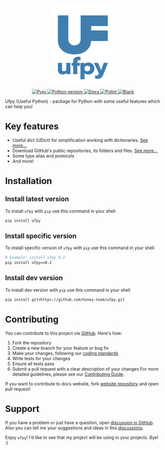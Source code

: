 <p align=center>
    <picture>
        <source
            srcset="/readme_assets/logo_d.svg"
            media="(prefers-color-scheme: dark), (min-width: 200px)"
        />
        <source
            srcset="/readme_assets/logo_l.svg"
            media="(prefers-color-scheme: light), (prefers-color-scheme: no-preference), (min-width: 200px)"
        />
        <img src="readme_assets/logo.svg" width="200" alt="Logo" style="text-align: center" />
    </picture>
</p>

<p align=center>
    <a href="https://pypi.org/project/ufpy">
        <img src="https://img.shields.io/pypi/v/ufpy?style=flat&logo=pypi&logoColor=white&label&color=blue" alt="Pypi">
    </a>
    <a href="https://python.org">
        <img src="https://img.shields.io/badge/3.12%2B-blue?logo=python&logoColor=white" alt="Python version">
    </a>
    <a href="https://honey-team.ru/ufpy-website">
        <img src="https://img.shields.io/badge/docs-blue?logo=material%20for%20mkdocs&logoColor=white" alt="Docs">
    </a>
    <a href="https://pypi.org/project/pylint">
        <img src="https://img.shields.io/badge/pylint-blue" alt="Pylint">
    </a>
    <a href="https://pypi.org/project/black">
        <img src="https://img.shields.io/badge/black-blue" alt="Black">
    </a>
</p>

Ufpy (Useful Python) - package for Python with some useful features which can help you!

# Key features

- Useful dict (UDict) for simplification working with dictionaries. [See more...](examples/udict.md)
- Download GitHub's public repositories, its folders and files. [See more...](examples/github/download.md)
- Some type alias and protocols
- And more!

# Installation

## Install latest version

To install `ufpy` with `pip` use this command in your shell
```sh
pip install ufpy
```

## Install specific version

To install specific version of `ufpy` with `pip` use this command in your shell
```sh
# Example: install ufpy 0.2
pip install ufpy==0.2
```

## Install dev version

To install dev version with `pip` use this command in your shell
```sh
pip install git+https://github.com/honey-team/ufpy.git
```

# Contributing

You can contribute to this project via [GitHub](https://github.com/honey-team/ufpy). Here's how:
1. Fork the repository
2. Create a new branch for your feature or bug fix
3. Make your changes, following our [coding standards](/CONTRIBUTING.md/)
4. Write tests for your changes
5. Ensure all tests pass
6. Submit a pull request with a clear description of your changes
For more detailed guidelines, please see our [Contributing Guide](/CONTRIBUTING.md).

If you want to contribute to docs website, fork [website repository](https://github.com/honey-team/ufpy-website) and open pull request!

# Support

If you have a problem or just have a question, open [discussion in GitHub](https://github.com/honey-team/ufpy/discussions). Also you can tell me your suggestions and ideas in this [discussions](https://github.com/honey-team/ufpy/discussions).

Enjoy `ufpy`! I'd like to see that my project will be using in your projects. Bye! :)
